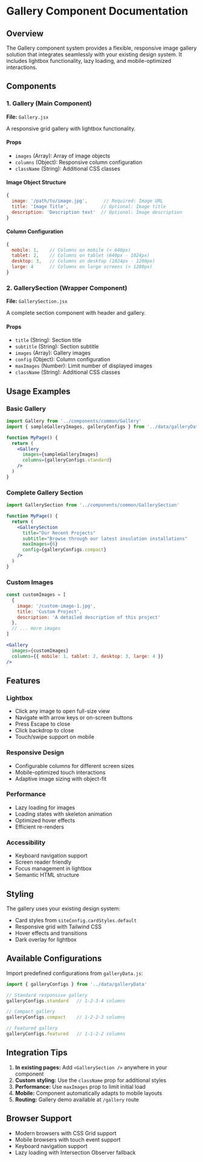# Gallery Component Documentation

## Overview

The Gallery component system provides a flexible, responsive image gallery solution that integrates seamlessly with your existing design system. It includes lightbox functionality, lazy loading, and mobile-optimized interactions.

## Components

### 1. Gallery (Main Component)
**File:** `Gallery.jsx`

A responsive grid gallery with lightbox functionality.

#### Props
- `images` (Array): Array of image objects
- `columns` (Object): Responsive column configuration
- `className` (String): Additional CSS classes

#### Image Object Structure
```javascript
{
  image: '/path/to/image.jpg',      // Required: Image URL
  title: 'Image Title',            // Optional: Image title
  description: 'Description text'  // Optional: Image description
}
```

#### Column Configuration
```javascript
{
  mobile: 1,    // Columns on mobile (< 640px)
  tablet: 2,    // Columns on tablet (640px - 1024px)
  desktop: 3,   // Columns on desktop (1024px - 1280px)
  large: 4      // Columns on large screens (> 1280px)
}
```

### 2. GallerySection (Wrapper Component)
**File:** `GallerySection.jsx`

A complete section component with header and gallery.

#### Props
- `title` (String): Section title
- `subtitle` (String): Section subtitle
- `images` (Array): Gallery images
- `config` (Object): Column configuration
- `maxImages` (Number): Limit number of displayed images
- `className` (String): Additional CSS classes

## Usage Examples

### Basic Gallery
```jsx
import Gallery from '../components/common/Gallery'
import { sampleGalleryImages, galleryConfigs } from '../data/galleryData'

function MyPage() {
  return (
    <Gallery
      images={sampleGalleryImages}
      columns={galleryConfigs.standard}
    />
  )
}
```

### Complete Gallery Section
```jsx
import GallerySection from '../components/common/GallerySection'

function MyPage() {
  return (
    <GallerySection
      title="Our Recent Projects"
      subtitle="Browse through our latest insulation installations"
      maxImages={6}
      config={galleryConfigs.compact}
    />
  )
}
```

### Custom Images
```jsx
const customImages = [
  {
    image: '/custom-image-1.jpg',
    title: 'Custom Project',
    description: 'A detailed description of this project'
  },
  // ... more images
]

<Gallery
  images={customImages}
  columns={{ mobile: 1, tablet: 2, desktop: 3, large: 4 }}
/>
```

## Features

### Lightbox
- Click any image to open full-size view
- Navigate with arrow keys or on-screen buttons
- Press Escape to close
- Click backdrop to close
- Touch/swipe support on mobile

### Responsive Design
- Configurable columns for different screen sizes
- Mobile-optimized touch interactions
- Adaptive image sizing with object-fit

### Performance
- Lazy loading for images
- Loading states with skeleton animation
- Optimized hover effects
- Efficient re-renders

### Accessibility
- Keyboard navigation support
- Screen reader friendly
- Focus management in lightbox
- Semantic HTML structure

## Styling

The gallery uses your existing design system:
- Card styles from `siteConfig.cardStyles.default`
- Responsive grid with Tailwind CSS
- Hover effects and transitions
- Dark overlay for lightbox

## Available Configurations

Import predefined configurations from `galleryData.js`:

```javascript
import { galleryConfigs } from '../data/galleryData'

// Standard responsive gallery
galleryConfigs.standard   // 1-2-3-4 columns

// Compact gallery
galleryConfigs.compact    // 1-2-2-3 columns

// Featured gallery
galleryConfigs.featured   // 1-1-2-2 columns
```

## Integration Tips

1. **In existing pages:** Add `<GallerySection />` anywhere in your component
2. **Custom styling:** Use the `className` prop for additional styles
3. **Performance:** Use `maxImages` prop to limit initial load
4. **Mobile:** Component automatically adapts to mobile layouts
5. **Routing:** Gallery demo available at `/gallery` route

## Browser Support

- Modern browsers with CSS Grid support
- Mobile browsers with touch event support
- Keyboard navigation support
- Lazy loading with Intersection Observer fallback